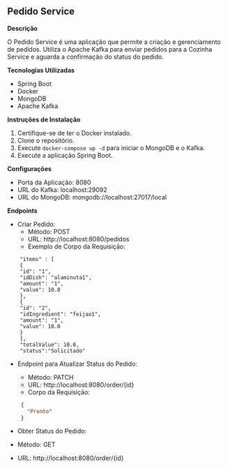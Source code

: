## Pedido Service

**Descrição**

O Pedido Service é uma aplicação que permite a criação e gerenciamento de pedidos. Utiliza o Apache Kafka para enviar pedidos para a Cozinha Service e aguarda a confirmação do status do pedido.

**Tecnologias Utilizadas**

- Spring Boot
- Docker
- MongoDB
- Apache Kafka

**Instruções de Instalação**

1. Certifique-se de ter o Docker instalado.
2. Clone o repositório.
3. Execute `docker-compose up -d` para iniciar o MongoDB e o Kafka.
4. Execute a aplicação Spring Boot.

**Configurações**

* Porta da Aplicação: 8080
* URL do Kafka: localhost:29092
* URL do MongoDB: mongodb://localhost:27017/local

**Endpoints**

* Criar Pedido:
    * Método: POST
    * URL: http://localhost:8080/pedidos
    * Exemplo de Corpo da Requisição:

```json{
    "items" : [
    {
    "id": "1",
    "idDish": "alaminuta1",
    "amount": "1",
    "value": 10.0
    },
    {
    "id": "2",
    "idIngredient": "feijao1",
    "amount": "1",
    "value": 10.0
    }
    ],
    "totalValue": 10.0,
    "status":"Solicitado"
````

* Endpoint para Atualizar Status do Pedido:
    * Método: PATCH
    * URL: http://localhost:8080/order/{id}
    * Corpo da Requisição:

   ```json
    {
      "Pronto" 
    }

*   Obter Status do Pedido:
* Método: GET
* URL: http://localhost:8080/order/{id}


